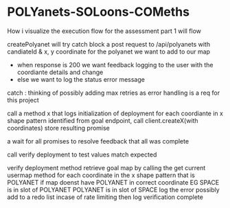 # POLYanets-SOLoons-COMeths

How i visualize the execution flow for the assessment part 1 will flow 

createPolyanet 
will try catch block a post request to /api/polyanets with candiateId & x, y coordinate for the polyanet we want to add to our map

- when response is 200
    we want feedback logging to the user with the coordiante details and change 
- else we want to log the status error message 

catch : 
    thinking of possibly adding max retries as error handling is a req for this project 



call a method x that logs initialization of deployment
    for each coordiante in x shape pattern identified from goal endpoint,
        call client.createX(with coordinates) store resulting promise 
    
   a wait for all promises to resolve 
   feedback that all was complete

   call verify deployment to test values match expected 


   verify deployment method 
    retrieve goal map by calling the get current usermap method 
    for each coordinate in the x shape pattern that is POLYANET
        if map doenst have POLYANET in correct coordinate 
            EG SPACE is in slot of POLYANET
            POLYANET is in slot of SPACE
            log the error 
            possibly add to a redo list incase of rate limiting 
    then log verification complete 